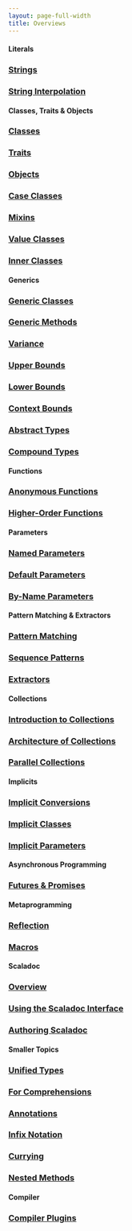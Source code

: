 ```yaml
---
layout: page-full-width
title: Overviews
---
```


#### Literals

<div class="container">
  <div class="row">
    <div class="col-md-4 doc-block">
      <h3><a href="strings">Strings</a></h3>
      <p></p>
    </div>
    <div class="col-md-4 doc-block">
      <h3><a href="string-interpolation">String Interpolation</a></h3>
      <p></p>
    </div>
  </div>
</div>

#### Classes, Traits & Objects

<div class="container">
  <div class="row">
    <div class="col-md-4 doc-block">
      <h3><a href="classes">Classes</a></h3>
      <p></p>
    </div>
    <div class="col-md-4 doc-block">
      <h3><a href="traits">Traits</a></h3>
      <p></p>
    </div>
    <div class="col-md-4 doc-block">
      <h3><a href="objects">Objects</a></h3>
      <p></p>
    </div>
  </div>
  <div class="row">
    <div class="col-md-4 doc-block">
      <h3><a href="case-classes">Case Classes</a></h3>
      <p></p>
    </div>
    <div class="col-md-4 doc-block">
      <h3><a href="mixin-composition">Mixins</a></h3>
      <p></p>
    </div>
  </div>
  <div class="row">
    <div class="col-md-4 doc-block">
      <h3><a href="value-classes">Value Classes</a></h3>
      <p></p>
    </div>
  </div>
  <div class="row">
    <div class="col-md-4 doc-block">
      <h3><a href="inner-classes">Inner Classes</a></h3>
      <p></p>
    </div>
  </div>
</div>

#### Generics

<div class="container">
  <div class="row">
    <div class="col-md-4 doc-block">
      <h3><a href="generic-classes">Generic Classes</a></h3>
      <p></p>
    </div>
    <div class="col-md-4 doc-block">
      <h3><a href="generic-methods">Generic Methods</a></h3>
      <p></p>
    </div>
    <div class="col-md-4 doc-block">
      <h3><a href="variance">Variance</a></h3>
      <p></p>
    </div>
  </div>
  <div class="row">
    <div class="col-md-4 doc-block">
      <h3><a href="upper-bounds">Upper Bounds</a></h3>
      <p></p>
    </div>
    <div class="col-md-4 doc-block">
      <h3><a href="lower-bounds">Lower Bounds</a></h3>
      <p></p>
    </div>
    <div class="col-md-4 doc-block">
      <h3><a href="context-bounds">Context Bounds</a></h3>
      <p></p>
    </div>
  </div>
  <div class="row">
    <div class="col-md-4 doc-block">
      <h3><a href="abstract-types">Abstract Types</a></h3>
      <p></p>
    </div>
    <div class="col-md-4 doc-block">
      <h3><a href="compound-types">Compound Types</a></h3>
      <p></p>
    </div>
  </div>
</div>

#### Functions

<div class="container">
  <div class="row">
    <div class="col-md-4 doc-block">
      <h3><a href="anonymous-functions">Anonymous Functions</a></h3>
      <p></p>
    </div>
    <div class="col-md-4 doc-block">
      <h3><a href="higher-order-functions">Higher-Order Functions</a></h3>
      <p></p>
    </div>

  </div>
</div>

#### Parameters

<div class="container">
  <div class="row">
    <div class="col-md-4 doc-block">
      <h3><a href="named-parameters">Named Parameters</a></h3>
      <p></p>
    </div>
    <div class="col-md-4 doc-block">
      <h3><a href="default-parameters">Default Parameters</a></h3>
      <p></p>
    </div>
    <div class="col-md-4 doc-block">
      <h3><a href="by-name-parameters">By-Name Parameters</a></h3>
      <p></p>
    </div>
  </div>
</div>

#### Pattern Matching & Extractors

<div class="container">
  <div class="row">
    <div class="col-md-4 doc-block">
      <h3><a href="pattern-matching">Pattern Matching</a></h3>
      <p></p>
    </div>
    <div class="col-md-4 doc-block">
      <h3><a href="sequence-patterns">Sequence Patterns</a></h3>
      <p></p>
    </div>
    <div class="col-md-4 doc-block">
      <h3><a href="extractors">Extractors</a></h3>
      <p></p>
    </div>
  </div>
</div>

#### Collections

<div class="container">
  <div class="row">
    <div class="col-md-4 doc-block">
      <h3><a href="collections/introduction">Introduction to Collections</a></h3>
      <p></p>
    </div>
    <div class="col-md-4 doc-block">
      <h3><a href="collections/architecture">Architecture of Collections</a></h3>
      <p></p>
    </div>
    <div class="col-md-4 doc-block">
      <h3><a href="collections/parallel/">Parallel Collections</a></h3>
      <p></p>
    </div>
  </div>
</div>

#### Implicits

<div class="container">
  <div class="row">
    <div class="col-md-4 doc-block">
      <h3><a href="implicit-conversions">Implicit Conversions</a></h3>
      <p></p>
    </div>
    <div class="col-md-4 doc-block">
      <h3><a href="implicit-classes">Implicit Classes</a></h3>
      <p></p>
    </div>
    <div class="col-md-4 doc-block">
      <h3><a href="implicit-parameters">Implicit Parameters</a></h3>
      <p></p>
    </div>
  </div>
</div>

#### Asynchronous Programming

<div class="container">
  <div class="row">
    <div class="col-md-4 doc-block">
      <h3><a href="futures-and-promises">Futures &amp; Promises</a></h3>
      <p></p>
    </div>
  </div>
</div>

#### Metaprogramming

<div class="container">
  <div class="row">
    <div class="col-md-4 doc-block">
      <h3><a href="{{ site.baseurl }}/documentation/meta/reflection/">Reflection</a></h3>
      <p></p>
    </div>
    <div class="col-md-4 doc-block">
      <h3><a href="{{ site.baseurl }}/documentation/meta/macros/">Macros</a></h3>
      <p></p>
    </div>
  </div>
</div>

#### Scaladoc

<div class="container">
  <div class="row">
    <div class="col-md-4 doc-block">
      <h3><a href="scaladoc/">Overview</a></h3>
      <p></p>
    </div>
    <div class="col-md-4 doc-block">
      <h3><a href="scaladoc/interface/">Using the Scaladoc Interface</a></h3>
      <p></p>
    </div>
    <div class="col-md-4 doc-block">
      <h3><a href="scaladoc/for-library-authors/">Authoring Scaladoc</a></h3>
      <p></p>
    </div>
  </div>
</div>

#### Smaller Topics

<div class="container">
  <div class="row">
    <div class="col-md-4 doc-block">
      <h3><a href="unified-types">Unified Types</a></h3>
      <p></p>
    </div>
    <div class="col-md-4 doc-block">
      <h3><a href="for-comprehensions">For Comprehensions</a></h3>
      <p></p>
    </div>
    <div class="col-md-4 doc-block">
      <h3><a href="annotations">Annotations</a></h3>
      <p></p>
    </div>
    <div class="col-md-4 doc-block">
      <h3><a href="infix-notation">Infix Notation</a></h3>
      <p></p>
    </div>
    <div class="col-md-4 doc-block">
      <h3><a href="currying">Currying</a></h3>
      <p></p>
    </div>
    <div class="col-md-4 doc-block">
      <h3><a href="nested-methods">Nested Methods</a></h3>
      <p></p>
    </div>
  </div>
</div>

#### Compiler

<div class="container">
  <div class="row">
    <div class="col-md-4 doc-block">
      <h3><a href="compiler/plugins">Compiler Plugins</a></h3>
      <p></p>
    </div>
  </div>
</div>

<!--
    Introduction
    Explicitly Typed Self References
    Views
    Local Type Inference
-->